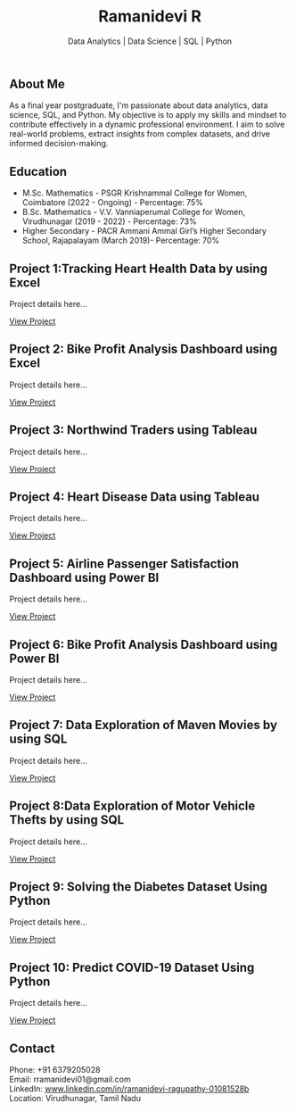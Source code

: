 <!DOCTYPE html>
<html lang="en">
<head>
  <meta charset="UTF-8">
  <meta name="viewport" content="width=device-width, initial-scale=1.0">
  <link rel="stylesheet" href="styles.css">
</head>
<body>
  <header>
    <h1>Ramanidevi R</h1>
    <p>Data Analytics | Data Science | SQL | Python</p>
  </header>
  
  <section id="about">
    <h2>About Me</h2>
    <p>As a final year postgraduate, I'm passionate about data analytics, data science, SQL, and Python. My objective is to apply my skills and mindset to contribute effectively in a dynamic professional environment. I aim to solve real-world problems, extract insights from complex datasets, and drive informed decision-making.</p>
  </section>
  
  <section id="education">
    <h2>Education</h2>
    <ul>
      <li>M.Sc. Mathematics - PSGR Krishnammal College for Women, Coimbatore (2022 - Ongoing) - Percentage: 75%</li>
      <li>B.Sc. Mathematics - V.V. Vanniaperumal College for Women, Virudhunagar  (2019 - 2022) - Percentage: 73%</li>
      <li>Higher Secondary - PACR Ammani Ammal Girl’s Higher Secondary School, Rajapalayam (March 2019)- Percentage: 70%</li>
    </ul>
  </section>


<section id="project1" class="project-details">
    <h2>Project 1:Tracking Heart Health Data by using Excel
</h2>
    <p>Project details here...</p>
    <a href="#" class="View-project">View Project</a>
  </section>

  <section id="project2" class="project-details">
    <h2>Project 2: Bike Profit Analysis Dashboard using Excel</h2>
    <p>Project details here...</p>
    <a href="#" class="View-project">View Project</a>
  </section>
  
  <section id="project3" class="project-details">
    <h2>Project 3: Northwind Traders using Tableau</h2>
    <p>Project details here...</p>
    <a href="#" class="View-project">View Project</a>
  </section>

  <section id="project4" class="project-details">
    <h2>Project 4: Heart Disease Data using Tableau</h2>
    <p>Project details here...</p>
    <a href="#" class="View-project">View Project</a>
  </section>

  <section id="project5" class="project-details">
    <h2>Project 5: Airline Passenger Satisfaction Dashboard using Power BI</h2>
    <p>Project details here...</p>
    <a href="#" class="View-project">View Project</a>
  </section>

  <section id="project6" class="project-details">
    <h2>Project 6: Bike Profit Analysis Dashboard using Power BI</h2>
    <p>Project details here...</p>
    <a href="#" class="View-project">View Project</a>
  </section>

  <section id="project7" class="project-details">
    <h2>Project 7: Data Exploration of Maven Movies by using SQL</h2>
    <p>Project details here...</p>
    <a href="#" class="View-project">View Project</a>
  </section>

  <section id="project8" class="project-details">
    <h2>Project 8:Data Exploration of Motor Vehicle Thefts by using SQL</h2>
    <p>Project details here...</p>
    <a href="#" class="View-project">View Project</a>
  </section>

  <section id="project9" class="project-details">
    <h2>Project 9: Solving the Diabetes Dataset Using Python</h2>
    <p>Project details here...</p>
    <a href="#" class="View-project">View Project</a>
  </section>

  <section id="project10" class="project-details">
    <h2>Project 10: Predict COVID-19 Dataset Using Python</h2>
    <p>Project details here...</p>
    <a href="#" class="View-project">View Project</a>
  </section>
  
  <section id="contacts">
    <h2>Contact</h2>
    <p>
      Phone: +91 6379205028<br>
      Email: rramanidevi01@gmail.com<br>
      LinkedIn: <a href="#" target="_blank">www.linkedin.com/in/ramanidevi-ragupathy-01081528b</a><br>
      Location: Virudhunagar, Tamil Nadu
    </p>
  </section>

  </footer>

  <script src="https://cdnjs.cloudflare.com/ajax/libs/jquery/3.6.0/jquery.min.js"></script>
  <script src="script.js"></script>
</body>
</html>
 
